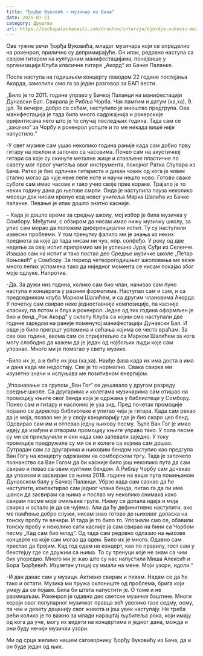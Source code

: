 ```yaml
---
title: "Ђорђе Вуковић – музичар из Бача"
date: 2025-07-21
category: Друштво
url: https://backapalankavesti.com/drustvo/intervju/djordje-vukovic-muzicar-iz-baca/
---
```


Ове тужне речи Ђорђа Вуковића, младог музичара који се определио на рокенрол, прилично су депримирајуће. Он ипак, редовно наступа са својом гитаром на културним манифестацијама, понајвише у организацији Клуба класичне гитаре „Акорд“ из Бачке Паланке.

После наступа на годишњем концерту поводом 22 године постојања Акорда, замолили смо га за један разговор за БАП вести.

„Било је то 2011. године управо у Бачкој Паланци на манифестацији Дунавски Бал. Свирала је Рибља Чорба. Чак памтим и датум (ха,ха), 9. јул. Те вечери, добро се сећам, наступило је мноштво предгрупа. Ова манифестација је тада била много садржајнија и рокерскије оријентисана него што је то случај последњих година. Тада сам се „закачио“ за Чорбу и рокенрол уопште и то ме никада више није напустило.“

-У свет музике сам ушао неколико година раније када сам добио прву гитару на поклон и започео са часовима. Почео сам на акустичној гитари са које су скинуте металне жице и стављене пластичне по савету мог првог учитеља овог инструмента, покојног Ратка Ступара из Бача. Ратко је био одличан гитариста и диван човек од кога је човек стално могао да чује неке лепе ноте и научи нешто ново. Готово сваке суботе сам имао часове и тако учио своје прве кораке. Трајало је то неких годину дана до његове смрти. Онда је наступила пауза неколико месеци док нисам кренуо код новог учитеља Марка Шалића из Бачке паланке. Певање је ипак дошло знатно касније.

– Када је дошло време за средњу школу, мој избор је била музичка у Сомбору. Међутим, с обзиром да нисам имао нижу музичку школу, за упис сам морао да положим диференцијални испит. Ту су наступили извесни проблеми. У том тренутку фалило ми је знања из неких предмета за које до тада нисам ни чуо, нпр. солфеђо. У року од две недеље за овај испит припремио ме је успешно Јурај Суђи из Селенче. Изашао сам на
испит и тако постао део Средње музичке школе „Петар Коњовић“ у Сомбору. За период четворогодишњег школовања ме веже много лепих успомена тако да ниједног момента се нисам покајао због моје одлуке. Напротив.

-Да. За дужи низ година, колико сам био члан, нанизао сам пуно наступа и концерата у разним форматима. Наступао сам и сам, и са председником клуба Марком Шалићем, и са другим члановима Акорда. У почетку сам свирао неке једноставније композиције, па касније класику, па потом и блуз и рокенрол. Једне од тих година оформљен је био и бенд „Рок Акорд“ у склопу Kлуба са којим смо наступали две године заредом на раније поменутој манифестацији Дунавски Бал. И овде је било прегршт успомена и сећања којима се често враћам. За све ове године, веома сам се спријатељио са Марком Шалићем за кога могу слободно да кажем да је један од најбољих људи које сам упознао. Много ми је помогао у свету музике.

-Било их је, а и биће их још (ха,ха). Наиђе фаза када их има доста а има и дана када ми недостају. Све је то нормално. Свака свирка ми изузетно значи и испуњава ме позитивном енергијом.

„Упознавање са групом „Ван Гог“ се дешавало у другом разреду средње школе. Са другарима и колегама музичарима сам отишао на промоцију књиге овог бенда која је одржана у библиотеци у Сомбору. Понео сам и гитару и наслонио је уза зид. Пред почетак промоције појавио се директор библиотеке и упитао чија је гитара. Када сам рекао да је моја, позвао ме је у своју канцеларију где је био скоро цео бенд. Одсвирао сам им и отпевао једну њихову песму. Ђуле Ван Гог је имао идеју да изађем и отворим промоцију књиге управо тако. У пола песме су ми се прикључили и они када смо запевали заједно. У току промоције придружиле су ми се и колеге са којима сам дошао. Сутрадан сам са другарима и њиховим бендом наступио као предгупа Ван Гогу на концерту одржаном на сомборском тргу. Тада је започело познанство са Ван Гогом да би касније било још неколико пута да сам свирао и певао са овим култним бендом. А Рибљу Чорбу сам дочекао да упознам и засвирам са њима 2018. године на више пута помињаном Дунавском балу у Бачкој Паланци. Убрзо када сам сазнао да ће наступити, контактирао сам једног члана бенда, питао га да ли има шанси да засвирам са њима и послао му неколико снимака како свирам песме моје омиљене групе. Њему се допала идеја и моја свирка и остало је да се чујемо. Али да ћу дефинитивно наступити, ако ме памћење добро служи, нисам знао готово до њиховог доласка на тонску пробу те вечери. И тада је то било то. Упознали смо се, обавили тонску пробу и неколико сати касније ја сам свирао на бини са Чорбом песму „Кад сам био млад“. Од тада сам редовно одлазио на њихове концерте на које сам могао да одем. Било их је много. Одавно сам престао да бројим. Кад год одем на концерт, као по правилу, гост сам у бекстејџу где се дружим са њима. То су тренуци које не знам са чим бих упоредио. Много ми је жао што су нас напустили Миша Алексић и Бора Ђорђевић. Изузетан утицај су имали на мене. Моји узори, идоли.“

-И дан данас сам у музици. Активно свирам и певам. Надам се да ће тако и остати. Музика ми пружа склониште од проблема, брига који умеју да се појаве. Била би штета напустити је. О томе и не размишљам. Рокенрол је одавно део светске музичке баштине. Многи хероји овог популарног музичког правца већ увелико газе седму, осму, па чак и девету деценију свог живота и још увек наступају. Не треба рећи колико је то важно за млади нараштај љубитеља рока, који имају од кога да уче, могу их видети на концертима и једног дана, можда и они буду нечији музички узори.

Ми од срца желимо нашем саговорнику Ђорђу Вуковићу из Бача, да и он буде један од њих.
